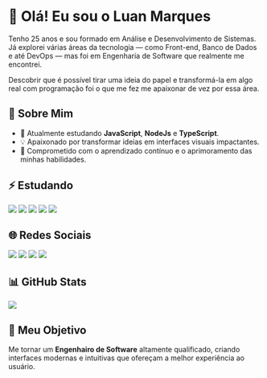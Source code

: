<div class="container">
  <h1>👋 Olá! Eu sou o Luan Marques</h1>

 <p>Tenho 25 anos e sou formado em Análise e Desenvolvimento de Sistemas. Já explorei várias áreas da tecnologia — como Front-end, Banco de Dados e até DevOps — mas foi em Engenharia de Software que realmente me encontrei.</p>
<p></p>Descobrir que é possível tirar uma ideia do papel e transformá-la em algo real com programação foi o que me fez me apaixonar de vez por essa área.</p>
 
  <h2>🚀 Sobre Mim</h2>
  <ul>
    <li>🌱 Atualmente estudando <strong>JavaScript</strong>, <strong>NodeJs</strong> e <strong>TypeScript</strong>.</li>
    <li>💡 Apaixonado por transformar ideias em interfaces visuais impactantes.</li>
    <li>💪 Comprometido com o aprendizado contínuo e o aprimoramento das minhas habilidades.</li>
  </ul>

  <h2>⚡ Estudando</h2>
  <div class="tech-stack">
    <img src="https://img.shields.io/badge/HTML5-E34F26?style=for-the-badge&logo=html5&logoColor=white" />
    <img src="https://img.shields.io/badge/CSS3-1572B6?style=for-the-badge&logo=css3&logoColor=white" />
    <img src="https://img.shields.io/badge/JavaScript-F7DF1E?style=for-the-badge&logo=javascript&logoColor=black" />
    <img src="https://img.shields.io/badge/TypeScript-3178C6?style=for-the-badge&logo=typescript&logoColor=white" />
    <img src="https://img.shields.io/badge/Node.js-339933?style=for-the-badge&logo=nodedotjs&logoColor=white" />

<!--
    <img src="https://img.shields.io/badge/TypeScript-3178C6?style=for-the-badge&logo=typescript&logoColor=white" />
    <img src="https://img.shields.io/badge/React-61DAFB?style=for-the-badge&logo=react&logoColor=black" />
    <img src="https://img.shields.io/badge/Next.js-000000?style=for-the-badge&logo=nextdotjs&logoColor=white" />
    <img src="https://img.shields.io/badge/TailwindCSS-38B2AC?style=for-the-badge&logo=tailwind-css&logoColor=white" />
    <img src="https://img.shields.io/badge/UX/UI-5A67D8?style=for-the-badge&logo=figma&logoColor=white" />
    -->
  </div>

  <h2>🌐 Redes Sociais</h2>
  <div class="social-links">
    <a href="https://luanmarquesdev.com.br/" target="_blank"><img src="https://img.shields.io/badge/-Portfolio-%23000000?style=for-the-badge&logo=github&logoColor=white"></a>
    <a href="https://instagram.com/luan_marques_dev" target="_blank"><img src="https://img.shields.io/badge/-Instagram-%23E4405F?style=for-the-badge&logo=instagram&logoColor=white"></a>
    <a href="mailto:luanmarquesdev22@gmail.com"><img src="https://img.shields.io/badge/-Gmail-%23333?style=for-the-badge&logo=gmail&logoColor=white"></a>
    <a href="https://www.linkedin.com/in/luan-marques-pereira-125852205" target="_blank"><img src="https://img.shields.io/badge/-LinkedIn-%230077B5?style=for-the-badge&logo=linkedin&logoColor=white"></a>
  </div>

  <h2>📊 GitHub Stats</h2>
  <div class="github-stats">
    <img src="https://github-readme-stats.vercel.app/api/top-langs/?username=LuanMarques-Dev&layout=compact&langs_count=16&theme=tokyonight" />
  </div>

  <h2>🎯 Meu Objetivo</h2>
  <p>Me tornar um <strong>Engenhairo de Software</strong> altamente qualificado, criando interfaces modernas e intuitivas que ofereçam a melhor experiência ao usuário.</p>
</div>

</body>
</html>
